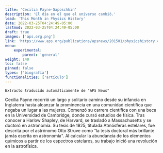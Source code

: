 ```yaml
---
title: 'Cecilia Payne-Gaposchkin'
description: 'El día en el que el universo cambió.'
lead: 'This Month in Physics History'
date: 2022-03-25T04:24:49-05:00
lastmod: 2022-03-25T04:24:49-05:00
draft: true
images: ['aps.org.png']
link: 'https://www.aps.org/publications/apsnews/201501/physicshistory.cfm'
menu:
    experimental:
        parent: 'general'
weight: 140
toc: false
pinned: false
types: ['biografía']
functionalities: ['artículo']
---
```


```text
Extracto traducido automáticamente de "APS News"
```

Cecilia Payne recorrió un largo y solitario camino desde su infancia en Inglaterra hasta alcanzar la prominencia en una comunidad científica que negaba un lugar a las mujeres. Comenzó su carrera científica con una beca en la Universidad de Cambridge, donde cursó estudios de física. Tras conocer a Harlow Shapley, de Harvard, se trasladó a Massachusetts y se doctoró en astronomía. Su tesis de 1925, titulada Atmósferas estelares, fue descrita por el astrónomo Otto Struve como "la tesis doctoral más brillante jamás escrita en astronomía". Al calcular la abundancia de los elementos químicos a partir de los espectros estelares, su trabajo inició una revolución en la astrofísica.
